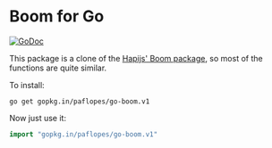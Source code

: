 # Boom for Go

 [![GoDoc](https://godoc.org/github.com/paflopes/go-boom?status.svg)](https://godoc.org/github.com/paflopes/go-boom)


This package is a clone of the [Hapijs' Boom package](https://github.com/hapijs/boom), so most of the functions are quite similar.

To install:

```
go get gopkg.in/paflopes/go-boom.v1
```

Now just use it:

```go
import "gopkg.in/paflopes/go-boom.v1"
```
